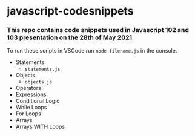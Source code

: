 # javascript-codesnippets
### This repo contains code snippets used in Javascript 102 and 103 presentation on the 28th of May 2021
To run these scripts in VSCode run ```node filename.js``` in the console.

* Statements
    -  ```statements.js```
* Objects
    -  ```objects.js```
* Operators
* Expressions
* Conditional Logic
* While Loops
* For Loops
* Arrays
* Arrays WITH Loops
